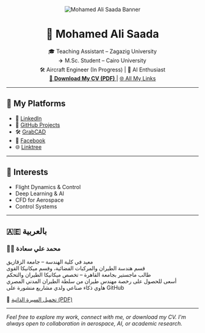 <p align="center">
  <img src="https://your-cover-image-link.com/banner.png" alt="Mohamed Ali Saada Banner" style="max-width:100%;" />
</p>

<h1 align="center">👋 Mohamed Ali Saada</h1>

<p align="center">
🎓 Teaching Assistant – Zagazig University <br>
✈️ M.Sc. Student – Cairo University <br>
🛠️ Aircraft Engineer (In Progress) | 🤖 AI Enthusiast <br>
<a href="https://drive.google.com/file/d/1Ach-eZHbA6Q3Z7JDZ8Vhqewvpq4GMmoa/view">
  📄 <b>Download My CV (PDF)</b>
</a> | 
<a href="https://linktr.ee/Mohamed_Ali_Saada">
  🌐 All My Links
</a>
</p>

---

## 🔗 My Platforms

- 💼 [LinkedIn](https://www.linkedin.com/in/MohamedAliSaada)
- 🧠 [GitHub Projects](https://github.com/MohamedAliSaada)
- 🛠️ [GrabCAD](https://grabcad.com/mohamed.ali.saada-1/models)
- 📘 [Facebook](https://www.facebook.com/share/1KpDUassqd/)
- 🌐 [Linktree](https://linktr.ee/Mohamed_Ali_Saada)

---

## 🚀 Interests

- Flight Dynamics & Control
- Deep Learning & AI
- CFD for Aerospace
- Control Systems

---

## 🇦🇪 بالعربية

### 👨‍🏫 محمد علي سعادة  
معيد في كلية الهندسة – جامعة الزقازيق  
قسم هندسة الطيران والمركبات الفضائية، وقسم ميكانيكا القوى  
طالب ماجستير بجامعة القاهرة – تخصص ميكانيكا الطيران والتحكم  
أسعى للحصول على رخصة مهندس طيران من سلطة الطيران المدني المصري  
هاوي ذكاء صناعي ولدي مشاريع منشورة على GitHub

📄 [تحميل السيرة الذاتية (PDF)](https://drive.google.com/file/d/1Ach-eZHbA6Q3Z7JDZ8Vhqewvpq4GMmoa/view)

---

*Feel free to explore my work, connect with me, or download my CV. I'm always open to collaboration in aerospace, AI, or academic research.*
